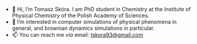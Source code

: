 - 👋 Hi, I’m Tomasz Skóra. I am PhD student in Chemistry at the Institute of Physical Chemistry of the Polish Academy of Sciences.
- 👀 I’m interested in computer simulations of physical phenomena in general, and brownian dynamics simulations in particular.
- 📫 You can reach me *via* email: tskora93@gmail.com

<!--- - 🌱 I’m currently working on --->
<!--- - 💞️ I’m looking to collaborate on ... --->
<!---
tskora/tskora is a ✨ special ✨ repository because its `README.md` (this file) appears on your GitHub profile.
You can click the Preview link to take a look at your changes.
--->
